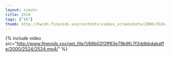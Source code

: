```yaml
--- 
layout: sieutv
title: 2524
tags: ["1k"]
thumb: http://hwcdn.finevids.xxx/contents/videos_screenshots/2000/2524/preview.mp4.jpg
---
```

{% include video src="http://www.finevids.xxx/get_file/1/66b02f2ff63e79b9fc7f2ddbbdabaffe/2000/2524/2524.mp4/" %} 
